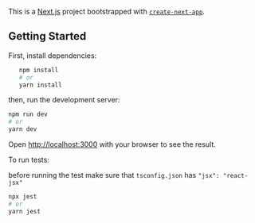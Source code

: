 This is a [Next.js](https://nextjs.org) project bootstrapped with [`create-next-app`](https://nextjs.org/docs/app/api-reference/cli/create-next-app).

## Getting Started

First, install dependencies:

```bash
   npm install
   # or
   yarn install
```

then, run the development server:

```bash
npm run dev
# or
yarn dev
```

Open [http://localhost:3000](http://localhost:3000) with your browser to see the result.

To run tests: 

before running the test make sure that ```tsconfig.json``` has ```"jsx": "react-jsx"```

```bash
npx jest
# or
yarn jest
```